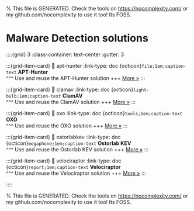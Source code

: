 
% This file is GENERATED. Check the tools on https://nocomplexity.com/ or my github.com/nocomplexity to use it too! Its FOSS. 

# Malware Detection solutions 
::::{grid} 3
:class-container: text-center
:gutter: 3 

:::{grid-item-card}
:link: apt-hunter
:link-type: doc
{octicon}`file;1em;caption-text` **APT-Hunter**        
^^^
Use and reuse the APT-Hunter solution
+++
[More »](apt-hunter)
:::

:::{grid-item-card}
:link: clamav
:link-type: doc
{octicon}`light-bulb;1em;caption-text` **ClamAV**        
^^^
Use and reuse the ClamAV solution
+++
[More »](clamav)
:::

:::{grid-item-card}
:link: oxo
:link-type: doc
{octicon}`tools;1em;caption-text` **OXO**        
^^^
Use and reuse the OXO solution
+++
[More »](oxo)
:::

:::{grid-item-card}
:link: ostorlabkev
:link-type: doc
{octicon}`megaphone;1em;caption-text` **Ostorlab KEV**        
^^^
Use and reuse the Ostorlab KEV solution
+++
[More »](ostorlabkev)
:::

:::{grid-item-card}
:link: velociraptor
:link-type: doc
{octicon}`report;1em;caption-text` **Velociraptor**        
^^^
Use and reuse the Velociraptor solution
+++
[More »](velociraptor)
:::

::::


% This file is GENERATED. Check the tools on https://nocomplexity.com/ or my github.com/nocomplexity to use it too! Its FOSS. 

